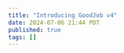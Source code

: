 ```yaml
---
title: "Introducing GoodJob v4"
date: 2024-07-06 21:44 PDT
published: true
tags: []
---
```




<blockquote markdown="1">



</blockquote>
